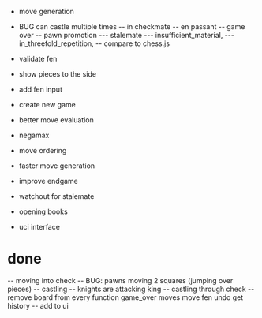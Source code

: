 - move generation
- BUG can castle multiple times
-- in checkmate
-- en passant
-- game over
-- pawn promotion
--- stalemate
--- insufficient_material,
--- in_threefold_repetition,
-- compare to chess.js

- validate fen
- show pieces to the side
- add fen input
- create new game

- better move evaluation
- negamax
- move ordering
- faster move generation
- improve endgame
- watchout for stalemate
- opening books
- uci interface

# done
-- moving into check
-- BUG: pawns moving 2 squares (jumping over pieces)
-- castling
-- knights are attacking king
-- castling through check
-- remove board from every function
game_over
moves
move
fen
undo
get
history
-- add to ui
